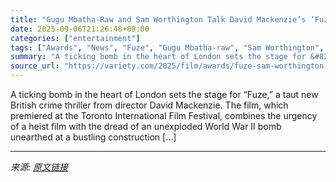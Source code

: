 ```yaml
---
title: "Gugu Mbatha-Raw and Sam Worthington Talk David Mackenzie’s ‘Fuze,’ With Updates on ‘Avatar’ Sequels and Kevin Costner’s Stalled ‘Horizon’ Films"
date: 2025-09-06T21:26:48+08:00
categories: ["entertainment"]
tags: ["Awards", "News", "Fuze", "Gugu Mbatha-raw", "Sam Worthington", "Toronto Film Festival"]
summary: "A ticking bomb in the heart of London sets the stage for &#8220;Fuze,&#8221; a taut new British crime thriller from director David Mackenzie. The film, which premiered at the Toronto International Fil"
source_url: "https://variety.com/2025/film/awards/fuze-sam-worthington-avatar-horizon-sequels-1236510421/"
---
```


A ticking bomb in the heart of London sets the stage for &#8220;Fuze,&#8221; a taut new British crime thriller from director David Mackenzie. The film, which premiered at the Toronto International Film Festival, combines the urgency of a heist film with the dread of an unexploded World War II bomb unearthed at a bustling construction [&#8230;]

---

*来源: [原文链接](https://variety.com/2025/film/awards/fuze-sam-worthington-avatar-horizon-sequels-1236510421/)*
